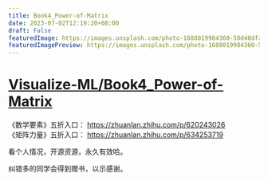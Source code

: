 ```yaml
---
title: Book4_Power-of-Matrix
date: 2023-07-02T12:19:20+08:00
draft: False
featuredImage: https://images.unsplash.com/photo-1688019984360-50d40dfa955a?ixid=M3w0NjAwMjJ8MHwxfHJhbmRvbXx8fHx8fHx8fDE2ODgyNzEzNzJ8&ixlib=rb-4.0.3
featuredImagePreview: https://images.unsplash.com/photo-1688019984360-50d40dfa955a?ixid=M3w0NjAwMjJ8MHwxfHJhbmRvbXx8fHx8fHx8fDE2ODgyNzEzNzJ8&ixlib=rb-4.0.3
---
```


# [Visualize-ML/Book4_Power-of-Matrix](https://github.com/Visualize-ML/Book4_Power-of-Matrix)

《数学要素》五折入口：
https://zhuanlan.zhihu.com/p/620243026
<br>
《矩阵力量》五折入口：
https://zhuanlan.zhihu.com/p/634253719

看个人情况，开源资源，永久有效哈。

纠错多的同学会得到赠书，以示感谢。

